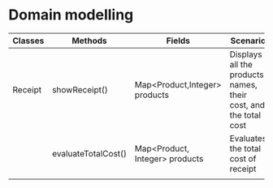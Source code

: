 # Domain modelling

| Classes | Methods             | Fields                         | Scenario                                                        | Outputs          |
|---------|---------------------|--------------------------------|-----------------------------------------------------------------|------------------|
| Receipt | showReceipt()       | Map<Product,Integer> products  | Displays all the products names, their cost, and the total cost | Displays receipt |
|         | evaluateTotalCost() | Map<Product, Integer> products | Evaluates the total cost of receipt                             | int totalCost    |
|         |                     |                                |                                                                 |                  |

